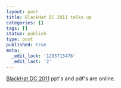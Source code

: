 ```yaml
---
layout: post
title: BlackHat DC 2011 talks up
categories: []
tags: []
status: publish
type: post
published: true
meta:
  _edit_lock: '1295715478'
  _edit_last: '2'
---
```

<a href="https://www.blackhat.com/html/bh-dc-11/bh-dc-11-archives.html">BlackHat DC 2011</a> ppt's and pdf's are online.
